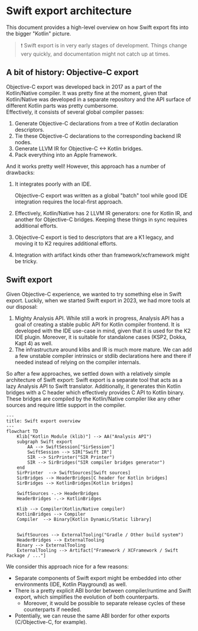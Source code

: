 # Swift export architecture

This document provides a high-level overview on how Swift export fits into the bigger "Kotlin" picture. 

> ❗️ Swift export is in very early stages of development.
> Things change very quickly, and documentation might not catch up at times.

## A bit of history: Objective-C export

Objective-C export was developed back in 2017 as a part of the Kotlin/Native compiler. It was pretty fine at the moment, given that
Kotlin/Native was developed in a separate repository and the API surface of different Kotlin parts was pretty cumbersome.  
Effectively, it consists of several global compiler passes:
1. Generate Objective-C declarations from a tree of Kotlin declaration descriptors.
2. Tie these Objective-C declarations to the corresponding backend IR nodes.
3. Generate LLVM IR for Objective-C <-> Kotlin bridges.
4. Pack everything into an Apple framework.

And it works pretty well! However, this approach has a number of drawbacks:
1. It integrates poorly with an IDE. 

    Objective-C export was written as a global "batch" tool while good IDE integration requires the local-first approach.
2. Effectively, Kotlin/Native has 2 LLVM IR generators: one for Kotlin IR, and another for Objective-C bridges. Keeping these things in sync
requires additional efforts.
3. Objective-C export is tied to descriptors that are a K1 legacy, and moving it to K2 requires additional efforts.
4. Integration with artifact kinds other than framework/xcframework might be tricky.

## Swift export

Given Objective-C experience, we wanted to try something else in Swift export. Luckily, when we started Swift export in 2023, we had more tools at our disposal:
1. Mighty Analysis API. While still a work in progress, Analysis API has a goal of creating a stable public API for Kotlin compiler frontend.
It is developed with the IDE use-case in mind, given that it is used for the K2 IDE plugin. 
Moreover, it is suitable for standalone cases (KSP2, Dokka, Kapt 4) as well.
2. The infrastructure around klibs and IR is much more mature. We can add a few unstable compiler intrinsics or stdlib declarations here and 
there if needed instead of relying on the compiler internals.

So after a few approaches, we settled down with a relatively simple architecture of Swift export: Swift export is a separate tool that acts as a 
lazy Analysis API to Swift translator. Additionally, it generates thin Kotlin bridges with a C header which effectively provides C API to Kotlin
binary. These bridges are compiled by the Kotlin/Native compiler like any other sources and require little support in the compiler.

```mermaid
---
title: Swift export overview
---
flowchart TD
    Klib["Kotlin Module (klib)"] --> AA("Analysis API")
    subgraph Swift export
        AA --> SwiftSession["SirSession"]
        SwiftSession --> SIR["Swift IR"]
        SIR --> SirPrinter("SIR Printer")
        SIR --> SirBridges("SIR compiler bridges generator")
    end
    SirPrinter  --> SwiftSources[Swift sources]
    SirBridges --> HeaderBridges[C header for Kotlin bridges]
    SirBridges --> KotlinBridges[Kotlin bridges]

    SwiftSources -.-> HeaderBridges
    HeaderBridges -.-> KotlinBridges

    Klib --> Compiler(Kotlin/Native compiler)
    KotlinBridges --> Compiler
    Compiler  --> Binary[Kotlin Dynamic/Static library]
    
    
    SwiftSources --> ExternalTooling("Gradle / Other build system")
    HeaderBridges --> ExternalTooling
    Binary --> ExternalTooling
    ExternalTooling --> Artifact["Framework / XCFramework / Swift Package / ..."]

```

We consider this approach nice for a few reasons:
* Separate components of Swift export might be embedded into other environments (IDE, Kotlin Playground) as well.
* There is a pretty explicit ABI border between compiler/runtime and Swift export, which simplifies the evolution of both counterparts.
    * Moreover, it would be possible to separate release cycles of these counterparts if needed.
* Potentially, we can reuse the same ABI border for other exports (C/Objective-C, for example).
